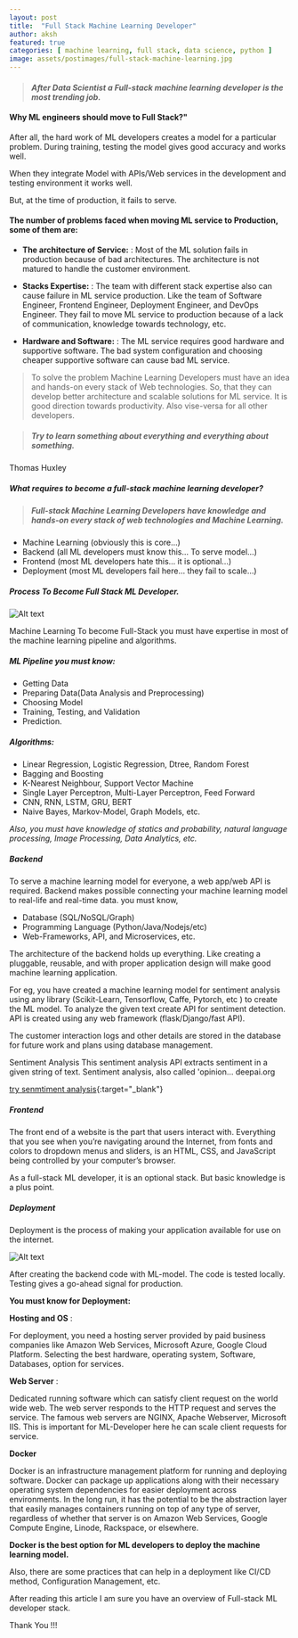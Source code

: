 ```yaml
---
layout: post
title:  "Full Stack Machine Learning Developer"
author: aksh
featured: true
categories: [ machine learning, full stack, data science, python ]
image: assets/postimages/full-stack-machine-learning.jpg
---
```


> #### *After Data Scientist a Full-stack machine learning developer is the most trending job.*

#### Why ML engineers should move to Full Stack?"

After all, the hard work of ML developers creates a model for a particular problem. During training, testing the model gives good accuracy and works well.

When they integrate Model with APIs/Web services in the development and testing environment it works well.

But, at the time of production, it fails to serve.

#### The number of problems faced when moving ML service to Production, some of them are:

- **The architecture of Service:** 
: Most of the ML solution fails in production because of bad architectures. The architecture is not matured to handle the customer environment.

- **Stacks Expertise:**
: The team with different stack expertise also can cause failure in ML service production. Like the team of Software Engineer, Frontend Engineer, Deployment Engineer, and DevOps Engineer. They fail to move ML service to production because of a lack of communication, knowledge towards technology, etc.

- **Hardware and Software:** 
: The ML service requires good hardware and supportive software. The bad system configuration and choosing cheaper supportive software can cause bad ML service.

> To solve the problem Machine Learning Developers must have an idea and hands-on every stack of Web technologies. So, that they can develop better architecture and scalable solutions for ML service. It is good direction towards productivity. Also vise-versa for all other developers.

> ##### *Try to learn something about everything and everything about something.*
  Thomas Huxley

##### What requires to become a full-stack machine learning developer?
> ##### *Full-stack Machine Learning Developers have knowledge and hands-on every stack of web technologies and Machine Learning.*

- Machine Learning (obviously this is core…)
- Backend (all ML developers must know this… To serve model…)
- Frontend (most ML developers hate this… it is optional…)
- Deployment (most ML developers fail here… they fail to scale…)

##### Process To Become Full Stack ML Developer.

<img title="a title" alt="Alt text" src="/blogs/assets/postimages/full-stack-machine-learning-2.jpg">

Machine Learning
To become Full-Stack you must have expertise in most of the machine learning pipeline and algorithms.

##### ML Pipeline you must know:

- Getting Data
- Preparing Data(Data Analysis and Preprocessing)
- Choosing Model
- Training, Testing, and Validation
- Prediction.

##### Algorithms:

- Linear Regression, Logistic Regression, Dtree, Random Forest
- Bagging and Boosting
- K-Nearest Neighbour, Support Vector Machine
- Single Layer Perceptron, Multi-Layer Perceptron, Feed Forward
- CNN, RNN, LSTM, GRU, BERT
- Naive Bayes, Markov-Model, Graph Models, etc.

*Also, you must have knowledge of statics and probability, natural language processing, Image Processing, Data Analytics, etc.*


##### Backend
To serve a machine learning model for everyone, a web app/web API is required. Backend makes possible connecting your machine learning model to real-life and real-time data. you must know,

- Database (SQL/NoSQL/Graph)
- Programming Language (Python/Java/Nodejs/etc)
- Web-Frameworks, API, and Microservices, etc.

The architecture of the backend holds up everything. Like creating a pluggable, reusable, and with proper application design will make good machine learning application.

For eg, you have created a machine learning model for sentiment analysis using any library (Scikit-Learn, Tensorflow, Caffe, Pytorch, etc ) to create the ML model. To analyze the given text create API for sentiment detection. API is created using any web framework (flask/Django/fast API).

The customer interaction logs and other details are stored in the database for future work and plans using database management.

Sentiment Analysis
This sentiment analysis API extracts sentiment in a given string of text. Sentiment analysis, also called 'opinion…
deepai.org

[try senmtiment analysis](https://deepai.org/machine-learning-model/sentiment-analysis){:target="_blank"}

##### Frontend
The front end of a website is the part that users interact with. Everything that you see when you’re navigating around the Internet, from fonts and colors to dropdown menus and sliders, is an HTML, CSS, and JavaScript being controlled by your computer’s browser.

As a full-stack ML developer, it is an optional stack. But basic knowledge is a plus point.


##### Deployment
Deployment is the process of making your application available for use on the internet.

<img title="a title" alt="Alt text" src="/blogs/assets/postimages/full-stack-machine-learning-3.jpg">

After creating the backend code with ML-model. The code is tested locally. Testing gives a go-ahead signal for production.

**You must know for Deployment:**


**Hosting and OS**
: 

For deployment, you need a hosting server provided by paid business companies like Amazon Web Services, Microsoft Azure, Google Cloud Platform.
Selecting the best hardware, operating system, Software, Databases, option for services.


**Web Server**
: 

Dedicated running software which can satisfy client request on the world wide web. The web server responds to the HTTP request and serves the service. The famous web servers are NGINX, Apache Webserver, Microsoft IIS.
This is important for ML-Developer here he can scale client requests for service.


**Docker**

Docker is an infrastructure management platform for running and deploying software. Docker can package up applications along with their necessary operating system dependencies for easier deployment across environments. In the long run, it has the potential to be the abstraction layer that easily manages containers running on top of any type of server, regardless of whether that server is on Amazon Web Services, Google Compute Engine, Linode, Rackspace, or elsewhere.

**Docker is the best option for ML developers to deploy the machine learning model.**

Also, there are some practices that can help in a deployment like CI/CD method, Configuration Management, etc.

After reading this article I am sure you have an overview of Full-stack ML developer stack.

Thank You !!!